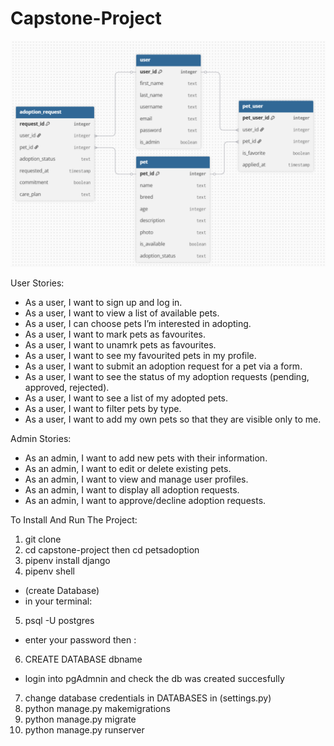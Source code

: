 # Capstone-Project

![PET ADOPTION ERD](<Screenshot 2025-10-12 111608.png>)


User Stories:
- As a user, I want to sign up and log in.
- As a user, I want to view a list of available pets.
- As a user, I can choose pets I’m interested in adopting.
- As a user, I want to mark pets as favourites.
- As a user, I want to unamrk pets as favourites.
- As a user, I want to see my favourited pets in my profile.
- As a user, I want to submit an adoption request for a pet via a form.
- As a user, I want to see the status of my adoption requests (pending, approved, rejected).
- As a user, I want to see a list of my adopted pets.
- As a user, I want to filter pets by type.
- As a user, I want to add my own pets so that they are visible only to me.

Admin Stories: 
- As an admin, I want to add new pets with their information.
- As an admin, I want to edit or delete existing pets.
- As an admin, I want to view and manage user profiles.
- As an admin, I want to display all adoption requests.
- As an admin, I want to approve/decline adoption requests.



To Install And Run The Project:
1. git clone 
2. cd capstone-project then cd petsadoption
3. pipenv install django
4. pipenv shell
- (create Database)
- in your terminal:
5. psql -U postgres 
- enter your password then :
6. CREATE DATABASE dbname
- login into pgAdmnin and check the db was created succesfully
7. change database credentials in DATABASES in (settings.py) 
8. python manage.py makemigrations
9. python manage.py migrate
10. python manage.py runserver